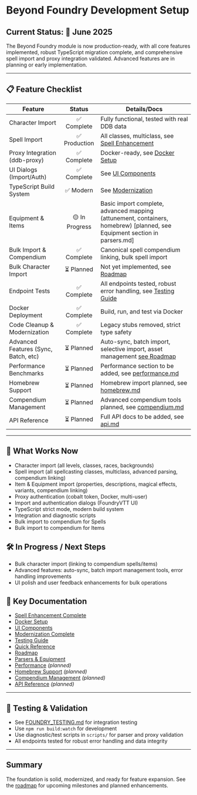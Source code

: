 # Beyond Foundry Development Setup

## Current Status: 🚦 June 2025

The Beyond Foundry module is now production-ready, with all core features implemented, robust TypeScript migration complete, and comprehensive spell import and proxy integration validated. Advanced features are in planning or early implementation.

---

## 📋 Feature Checklist

| Feature                              | Status         | Details/Docs                                    |
|--------------------------------------|:-------------: |------------------------------------------------|
| Character Import                     | ✅ Complete    | Fully functional, tested with real DDB data     |
| Spell Import                         | ✅ Production  | All classes, multiclass, see [Spell Enhancement](SPELL_ENHANCEMENT_COMPLETE.md) |
| Proxy Integration (ddb-proxy)        | ✅ Complete    | Docker-ready, see [Docker Setup](DOCKER_SETUP.md) |
| UI Dialogs (Import/Auth)             | ✅ Complete    | See [UI Components](ui.md)                      |
| TypeScript Build System              | ✅ Modern      | See [Modernization](MODERNIZATION_COMPLETE.md)  |
| Equipment & Items                    | 🟡 In Progress | Basic import complete, advanced mapping (attunement, containers, homebrew) [planned, see Equipment section in parsers.md] |
| Bulk Import & Compendium             | ✅ Complete    | Canonical spell compendium linking, bulk spell import |
| Bulk Character Import                | ⏳ Planned     | Not yet implemented, see [Roadmap](roadmap.md)  |
| Endpoint Tests                       | ✅ Complete    | All endpoints tested, robust error handling, see [Testing Guide](FOUNDRY_TESTING.md) |
| Docker Deployment                    | ✅ Complete    | Build, run, and test via Docker                 |
| Code Cleanup & Modernization         | ✅ Complete    | Legacy stubs removed, strict type safety        |
| Advanced Features (Sync, Batch, etc) | ⏳ Planned     | Auto-sync, batch import, selective import, asset management [see Roadmap](roadmap.md) |
| Performance Benchmarks               | ⏳ Planned     | Performance section to be added, see [performance.md](performance.md) |
| Homebrew Support                     | ⏳ Planned     | Homebrew import planned, see [homebrew.md](homebrew.md) |
| Compendium Management                | ⏳ Planned     | Advanced compendium tools planned, see [compendium.md](compendium.md) |
| API Reference                        | ⏳ Planned     | Full API docs to be added, see [api.md](api.md) |

---

## 🏁 What Works Now

- Character import (all levels, classes, races, backgrounds)
- Spell import (all spellcasting classes, multiclass, advanced parsing, compendium linking)
- Item & Equipment import (properties, descriptions, magical effects, variants, compendium linking)
- Proxy authentication (cobalt token, Docker, multi-user)
- Import and authentication dialogs (FoundryVTT UI)
- TypeScript strict mode, modern build system
- Integration and diagnostic scripts
- Bulk import to compendium for Spells
- Bulk import to compendium for Items

## 🛠️ In Progress / Next Steps

- Bulk character import (linking to compendium spells/items)
- Advanced features: auto-sync, batch import management tools, error handling improvements
- UI polish and user feedback enhancements for bulk operations

## 🔗 Key Documentation

- [Spell Enhancement Complete](SPELL_ENHANCEMENT_COMPLETE.md)
- [Docker Setup](DOCKER_SETUP.md)
- [UI Components](ui.md)
- [Modernization Complete](MODERNIZATION_COMPLETE.md)
- [Testing Guide](FOUNDRY_TESTING.md)
- [Quick Reference](quick-reference.md)
- [Roadmap](roadmap.md)
- [Parsers & Equipment](parsers.md)
- [Performance](performance.md) *(planned)*
- [Homebrew Support](homebrew.md) *(planned)*
- [Compendium Management](compendium.md) *(planned)*
- [API Reference](api.md) *(planned)*

---

## 🧪 Testing & Validation

- See [FOUNDRY_TESTING.md](FOUNDRY_TESTING.md) for integration testing
- Use `npm run build:watch` for development
- Use diagnostic/test scripts in `scripts/` for parser and proxy validation
- All endpoints tested for robust error handling and data integrity

---

## Summary

The foundation is solid, modernized, and ready for feature expansion. See the [roadmap](roadmap.md) for upcoming milestones and planned enhancements.
